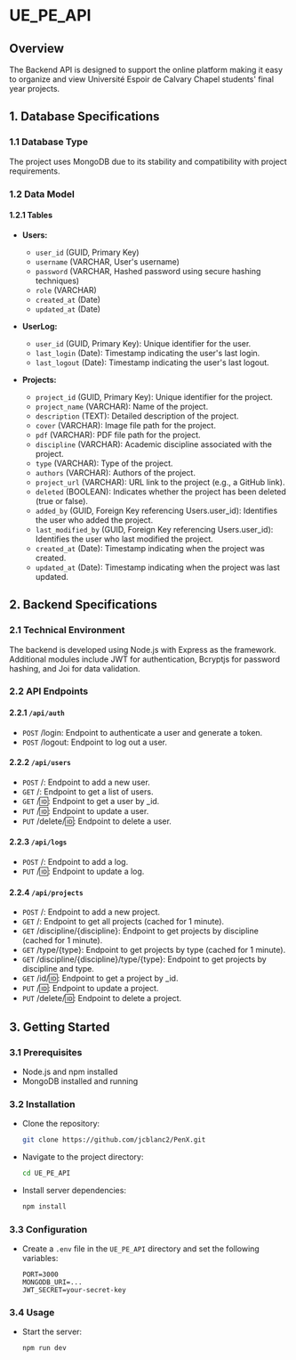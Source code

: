 # UE_PE_API

## Overview

The Backend API is designed to support the online platform making it easy to organize and view Université Espoir de Calvary Chapel students' final year projects.

## 1. Database Specifications

### 1.1 Database Type

The project uses MongoDB due to its stability and compatibility with project requirements.

### 1.2 Data Model

#### 1.2.1 Tables

- **Users:**
  - `user_id` (GUID, Primary Key)
  - `username` (VARCHAR, User's username)
  - `password` (VARCHAR, Hashed password using secure hashing techniques)
  - `role` (VARCHAR)
  - `created_at` (Date)
  - `updated_at` (Date)
    
- **UserLog:**
  - `user_id` (GUID, Primary Key): Unique identifier for the user.
  - `last_login` (Date): Timestamp indicating the user's last login.
  - `last_logout` (Date): Timestamp indicating the user's last logout.

- **Projects:**
  - `project_id` (GUID, Primary Key): Unique identifier for the project.
  - `project_name` (VARCHAR): Name of the project.
  - `description` (TEXT): Detailed description of the project.
  - `cover` (VARCHAR): Image file path for the project.
  - `pdf` (VARCHAR): PDF file path for the project.
  - `discipline` (VARCHAR): Academic discipline associated with the project.
  - `type` (VARCHAR): Type of the project.
  - `authors` (VARCHAR): Authors of the project.
  - `project_url` (VARCHAR): URL link to the project (e.g., a GitHub link).
  - `deleted` (BOOLEAN): Indicates whether the project has been deleted (true or false).
  - `added_by` (GUID, Foreign Key referencing Users.user_id): Identifies the user who added the project.
  - `last_modified_by` (GUID, Foreign Key referencing Users.user_id): Identifies the user who last modified the project.
  - `created_at` (Date): Timestamp indicating when the project was created.
  - `updated_at` (Date): Timestamp indicating when the project was last updated.

## 2. Backend Specifications

### 2.1 Technical Environment

The backend is developed using Node.js with Express as the framework. Additional modules include JWT for authentication, Bcryptjs for password hashing, and Joi for data validation.

### 2.2 API Endpoints

#### 2.2.1 `/api/auth`

- `POST` /login: Endpoint to authenticate a user and generate a token.
- `POST` /logout: Endpoint to log out a user.

#### 2.2.2 `/api/users`

- `POST` /: Endpoint to add a new user.
- `GET` /: Endpoint to get a list of users.
- `GET` /:id:: Endpoint to get a user by _id.
- `PUT` /:id:: Endpoint to update a user.
- `PUT` /delete/:id:: Endpoint to delete a user.
  
#### 2.2.3 `/api/logs`

- `POST` /: Endpoint to add a log.
- `PUT` /:id:: Endpoint to update a log.

#### 2.2.4 `/api/projects`

- `POST` /: Endpoint to add a new project.
- `GET` /: Endpoint to get all projects (cached for 1 minute).
- `GET` /discipline/{discipline}: Endpoint to get projects by discipline (cached for 1 minute).
- `GET` /type/{type}: Endpoint to get projects by type (cached for 1 minute).
- `GET` /discipline/{discipline}/type/{type}: Endpoint to get projects by discipline and type.
- `GET` /id/:id:: Endpoint to get a project by _id.
- `PUT` /:id:: Endpoint to update a project.
- `PUT` /delete/:id:: Endpoint to delete a project.

## 3. Getting Started

### 3.1 Prerequisites

- Node.js and npm installed
- MongoDB installed and running

### 3.2 Installation

- Clone the repository:
   ```bash
   git clone https://github.com/jcblanc2/PenX.git
   ```

- Navigate to the project directory:
   ```bash
   cd UE_PE_API
   ```

- Install server dependencies:
   ```bash
   npm install
   ```

### 3.3 Configuration

   - Create a `.env` file in the `UE_PE_API` directory and set the following variables:

     ```env
     PORT=3000
     MONGODB_URI=...
     JWT_SECRET=your-secret-key
     ```

### 3.4 Usage

- Start the server:
   ```bash
   npm run dev
   ```
